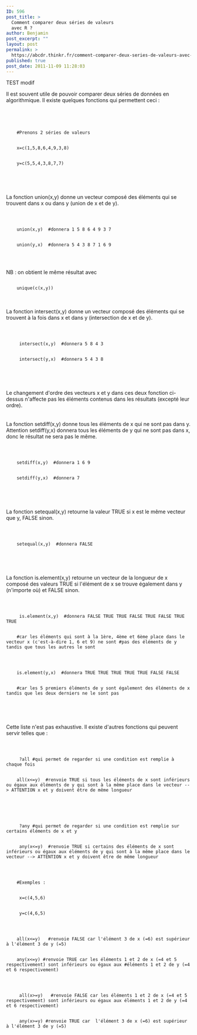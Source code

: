 ```yaml
---
ID: 596
post_title: >
  Comment comparer deux séries de valeurs
  avec R ?
author: Benjamin
post_excerpt: ""
layout: post
permalink: >
  https://abcdr.thinkr.fr/comment-comparer-deux-series-de-valeurs-avec-r/
published: true
post_date: 2011-11-09 11:28:03
---
```

TEST modif

Il est souvent utile de pouvoir comparer deux séries de données en algorithmique. Il existe quelques fonctions qui permettent ceci :
<br />
<br />
<pre><code> 
	<br />
	#Prenons 2 séries de valeurs
	<br />
	x=c(1,5,8,6,4,9,3,8)
	<br />
	y=c(5,5,4,3,8,7,7)
	<br />
</code></pre>
<br />
<br />
La fonction union(x,y) donne un vecteur composé des éléments qui se trouvent dans x ou dans y (union de x et de y). 
<br />
<pre><code> 
	<br />
	union(x,y)  #donnera 1 5 8 6 4 9 3 7
	<br />
	union(y,x)  #donnera 5 4 3 8 7 1 6 9
	<br />
</code></pre>
<br />
NB : on obtient le même résultat avec  
<pre><code> 
	unique(c(x,y))
</code></pre>
<br />
<br />
La fonction intersect(x,y) donne un vecteur composé des éléments qui se trouvent à la fois dans x et dans y (intersection de x et de y).
<br />
<pre><code> 
	<br />
	 intersect(x,y)  #donnera 5 8 4 3
	<br />
	 intersect(y,x)  #donnera 5 4 3 8
	<br />
</code></pre>
<br />
<br />
Le changement d'ordre des vecteurs x et y dans ces deux fonction ci-dessus n'affecte pas les éléments contenus dans les résultats (excepté leur ordre).
<br />
<br />
<br />
La fonction setdiff(x,y) donne tous les éléments de x qui ne sont pas dans y. Attention setdiff(y,x) donnera tous les éléments de y qui ne sont pas dans x, donc le résultat ne sera pas le même.
<br />
<pre><code> 
	<br />
	setdiff(x,y)  #donnera 1 6 9
	<br />
	setdiff(y,x)  #donnera 7
	<br />
</code></pre>
<br />
<br />
 La fonction setequal(x,y) retourne la valeur TRUE si x est le même vecteur que y, FALSE sinon.
<br />
<pre><code> 
	<br />
	setequal(x,y)  #donnera FALSE
	<br />
</code></pre>
<br />
<br />
La fonction is.element(x,y) retourne un vecteur de la longueur de x composé des valeurs TRUE si l'élément de x se trouve également dans y (n'importe où) et FALSE sinon.
<br />
<pre><code> 
	<br />
	 is.element(x,y)  #donnera FALSE TRUE TRUE FALSE TRUE FALSE TRUE TRUE 
	<br />
	#car les éléments qui sont à la 1ère, 4ème et 6ème place dans le vecteur x (c'est-à-dire 1, 6 et 9) ne sont #pas des éléments de y tandis que tous les autres le sont
	<br />
	<br />
	is.element(y,x)  #donnera TRUE TRUE TRUE TRUE TRUE FALSE FALSE 
	<br />
	#car les 5 premiers éléments de y sont également des éléments de x tandis que les deux derniers ne le sont pas
	<br />
</code></pre>
<br />
<br />
Cette liste n'est pas exhaustive. Il existe d'autres fonctions qui peuvent servir telles que :
<br />
<pre><code> 
	<br />
	 ?all #qui permet de regarder si une condition est remplie à chaque fois
	<br />
	all(x&lt;=y)  #renvoie TRUE si tous les éléments de x sont inférieurs ou égaux aux éléments de y qui sont à la même place dans le vecteur --&gt; ATTENTION x et y doivent être de même longueur
	<br />
	<br />
	<br />
	 ?any #qui permet de regarder si une condition est remplie sur certains éléments de x et y
	<br />
	 any(x&lt;=y)  #renvoie TRUE si certains des éléments de x sont inférieurs ou égaux aux éléments de y qui sont à la même place dans le vecteur --&gt; ATTENTION x et y doivent être de même longueur 
	<br />
	<br />
	#Exemples :
	<br />
	 x=c(4,5,6)
	<br />
	 y=c(4,6,5)
	<br />
	<br />
	all(x&lt;=y)   #renvoie FALSE car l'élément 3 de x (=6) est supérieur à l'élément 3 de y (=5)
	<br />
	any(x&lt;=y) #renvoie TRUE car les éléments 1 et 2 de x (=4 et 5 respectivement) sont inférieurs ou égaux aux #éléments 1 et 2 de y (=4 et 6 respectivement)
	<br />
	<br />
	 all(x&gt;=y)   #renvoie FALSE car les éléments 1 et 2 de x (=4 et 5 respectivement) sont inférieurs ou égaux aux éléments 1 et 2 de y (=4 et 6 respectivement) 
	<br />
	 any(x&gt;=y) #renvoie TRUE car  l'élément 3 de x (=6) est supérieur à l'élément 3 de y (=5) 
	<br />
</code></pre>
<br />
<br />
<br />

